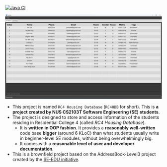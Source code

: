 [![Java CI](https://github.com/AY2223S1-CS2103T-W12-3/tp/actions/workflows/gradle.yml/badge.svg)](https://github.com/AY2223S1-CS2103T-W12-3/tp/actions/workflows/gradle.yml)

![Ui](docs/images/Ui.png)

* This project is named `RC4 Housing Database` (`RC4HDB` for short). This is **a project created by NUS CS2103T Software Engineering (SE) students**.<br>
* The project is designed to store and access information of the students residing in Residential College 4 (called _RC4 Housing Database_).
  * It is **written in OOP fashion**. It provides a **reasonably well-written** code base **bigger** (around 6 KLoC) than what students usually write in beginner-level SE modules, without being overwhelmingly big.
  * It comes with a **reasonable level of user and developer documentation**.
* This is a brownfield project based on the AddressBook-Level3 project created by the [SE-EDU initiative](https://se-education.org).
